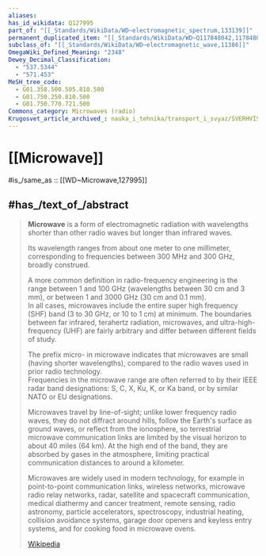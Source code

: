 ```yaml
---
aliases:
has_id_wikidata: Q127995
part_of: "[[_Standards/WikiData/WD~electromagnetic_spectrum,133139]]"
permanent_duplicated_item: "[[_Standards/WikiData/WD~Q117848042,117848042]]"
subclass_of: "[[_Standards/WikiData/WD~electromagnetic_wave,11386]]"
OmegaWiki_Defined_Meaning: "2348"
Dewey_Decimal_Classification:
  - "537.5344"
  - "571.453"
MeSH_tree_code:
  - G01.358.500.505.810.500
  - G01.750.250.810.500
  - G01.750.770.721.500
Commons_category: Microwaves (radio)
Krugosvet_article_archived_: nauka_i_tehnika/transport_i_svyaz/SVERHVISOKIH_CHASTOT_DIAPAZON.html
---
```


# [[Microwave]] 

#is_/same_as :: [[WD~Microwave,127995]] 

## #has_/text_of_/abstract 

> **Microwave** is a form of electromagnetic radiation 
> with wavelengths shorter than other radio waves but longer than infrared waves. 
> 
> Its wavelength ranges from about one meter to one millimeter, 
> corresponding to frequencies between 300 MHz and 300 GHz, broadly construed.  
> 
> A more common definition in radio-frequency engineering is the range between 1 and 100 GHz 
> (wavelengths between 30 cm and 3 mm), or between 1 and 3000 GHz (30 cm and 0.1 mm).  
> In all cases, microwaves include the entire super high frequency (SHF) band 
> (3 to 30 GHz, or 10 to 1 cm) at minimum. 
> The boundaries between far infrared, terahertz radiation, microwaves, 
> and ultra-high-frequency (UHF) are fairly arbitrary and differ between different fields of study.
>
> The prefix micro- in microwave indicates that microwaves are small 
> (having shorter wavelengths), compared to the radio waves used in prior radio technology.  
> Frequencies in the microwave range are often referred to by their IEEE radar band designations: S, C, X, Ku, K, or Ka band, or by similar NATO or EU designations.
>
> Microwaves travel by line-of-sight; unlike lower frequency radio waves, they do not diffract around hills, follow the Earth's surface as ground waves, or reflect from the ionosphere, so terrestrial microwave communication links are limited by the visual horizon to about 40 miles (64 km). At the high end of the band, they are absorbed by gases in the atmosphere, limiting practical communication distances to around a kilometer.
>
> Microwaves are widely used in modern technology, for example in point-to-point communication links, wireless networks, microwave radio relay networks, radar, satellite and spacecraft communication, medical diathermy and cancer treatment, remote sensing, radio astronomy, particle accelerators, spectroscopy, industrial heating, collision avoidance systems, garage door openers and keyless entry systems, and for cooking food in microwave ovens.
>
> [Wikipedia](https://en.wikipedia.org/wiki/Microwave) 

